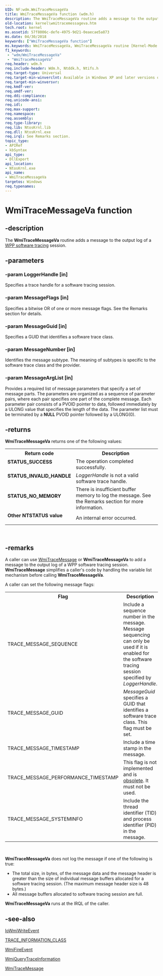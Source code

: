 ```yaml
---
UID: NF:wdm.WmiTraceMessageVa
title: WmiTraceMessageVa function (wdm.h)
description: The WmiTraceMessageVa routine adds a message to the output log of a WPP software tracing session.
old-location: kernel\wmitracemessageva.htm
tech.root: kernel
ms.assetid: 57f8006c-defe-4975-9d21-0eaecae5a873
ms.date: 04/30/2018
keywords: ["WmiTraceMessageVa function"]
ms.keywords: WmiTraceMessageVa, WmiTraceMessageVa routine [Kernel-Mode Driver Architecture], k902_c9c7dd80-d7a8-4b53-bcf1-f64c822e9e6d.xml, kernel.wmitracemessageva, wdm/WmiTraceMessageVa
f1_keywords:
 - "wdm/WmiTraceMessageVa"
 - "WmiTraceMessageVa"
req.header: wdm.h
req.include-header: Wdm.h, Ntddk.h, Ntifs.h
req.target-type: Universal
req.target-min-winverclnt: Available in Windows XP and later versions of Windows.
req.target-min-winversvr: 
req.kmdf-ver: 
req.umdf-ver: 
req.ddi-compliance: 
req.unicode-ansi: 
req.idl: 
req.max-support: 
req.namespace: 
req.assembly: 
req.type-library: 
req.lib: NtosKrnl.lib
req.dll: NtosKrnl.exe
req.irql: See Remarks section.
topic_type:
- APIRef
- kbSyntax
api_type:
- DllExport
api_location:
- NtosKrnl.exe
api_name:
- WmiTraceMessageVa
targetos: Windows
req.typenames: 
---
```


# WmiTraceMessageVa function


## -description


The <b>WmiTraceMessageVa</b> routine adds a message to the output log of a <a href="https://docs.microsoft.com/windows-hardware/drivers/devtest/wpp-software-tracing">WPP software tracing</a> session.


## -parameters




### -param LoggerHandle [in]

Specifies a trace handle for a software tracing session.


### -param MessageFlags [in]

Specifies a bitwise OR of one or more message flags. See the Remarks section for details.


### -param MessageGuid [in]

Specifies a GUID that identifies a software trace class.


### -param MessageNumber [in]

Identifies the message subtype. The meaning of subtypes is specific to the software trace class and the provider. 


### -param MessageArgList [in]

Provides a required list of message parameters that specify a set of message parts. The parameters are organized as a sequence of parameter pairs, where each pair specifies one part of the complete message. Each parameter pair consists of a PVOID pointer to data, followed immediately by a ULONG value that specifies the length of the data. The parameter list must be terminated by a <b>NULL</b> PVOID pointer followed by a ULONG(0). 


## -returns



<b>WmiTraceMessageVa</b> returns one of the following values:

<table>
<tr>
<th>Return code</th>
<th>Description</th>
</tr>
<tr>
<td width="40%">
<dl>
<dt><b>STATUS_SUCCESS</b></dt>
</dl>
</td>
<td width="60%">
The operation completed successfully.

</td>
</tr>
<tr>
<td width="40%">
<dl>
<dt><b>STATUS_INVALID_HANDLE</b></dt>
</dl>
</td>
<td width="60%">
<i>LoggerHandle</i> is not a valid software trace handle.

</td>
</tr>
<tr>
<td width="40%">
<dl>
<dt><b>STATUS_NO_MEMORY</b></dt>
</dl>
</td>
<td width="60%">
There is insufficient buffer memory to log the message. See the Remarks section for more information.

</td>
</tr>
<tr>
<td width="40%">
<dl>
<dt><b>Other NTSTATUS value</b></dt>
</dl>
</td>
<td width="60%">
An internal error occurred.

</td>
</tr>
</table>
 




## -remarks



A caller can use <a href="https://docs.microsoft.com/windows-hardware/drivers/ddi/wdm/nf-wdm-wmitracemessage">WmiTraceMessage</a> or <b>WmiTraceMessageVa</b> to add a message to the output log of a WPP software tracing session. <b>WmiTraceMessage</b> simplifies a caller's code by handling the variable list mechanism before calling <b>WmiTraceMessageVa</b>.

A caller can set the following message flags:

<table>
<tr>
<th>Flag</th>
<th>Description</th>
</tr>
<tr>
<td>
TRACE_MESSAGE_SEQUENCE

</td>
<td>
Include a sequence number in the message. Message sequencing can only be used if it is enabled for the software tracing session specified by <i>LoggerHandle</i>.

</td>
</tr>
<tr>
<td>
TRACE_MESSAGE_GUID

</td>
<td>
<i>MessageGuid</i> specifies a GUID that identifies a software trace class. This flag must be set.

</td>
</tr>
<tr>
<td>
TRACE_MESSAGE_TIMESTAMP

</td>
<td>
Include a time stamp in the message.

</td>
</tr>
<tr>
<td>
TRACE_MESSAGE_PERFORMANCE_TIMESTAMP

</td>
<td>
This flag is not implemented and is <u>obsolete</u>. It must not be used. 

</td>
</tr>
<tr>
<td>
TRACE_MESSAGE_SYSTEMINFO

</td>
<td>
Include the thread identifier (TID) and process identifier (PID) in the message.

</td>
</tr>
</table>
 

<b>WmiTraceMessageVa</b> does not log the message if one of the following is true:

<ul>
<li>
The total size, in bytes, of the message data and the message header is greater than the size of individual message buffers allocated for a software tracing session. (The maximum message header size is 48 bytes.)

</li>
<li>
All message buffers allocated to software tracing session are full. 

</li>
</ul>
<b>WmiTraceMessageVa</b> runs at the IRQL of the caller.




## -see-also




<a href="https://docs.microsoft.com/windows-hardware/drivers/ddi/wdm/nf-wdm-iowmiwriteevent">IoWmiWriteEvent</a>



<a href="https://docs.microsoft.com/windows-hardware/drivers/ddi/wdm/ne-wdm-_trace_information_class">TRACE_INFORMATION_CLASS</a>



<a href="https://docs.microsoft.com/windows-hardware/drivers/ddi/wmilib/nf-wmilib-wmifireevent">WmiFireEvent</a>



<a href="https://docs.microsoft.com/windows-hardware/drivers/ddi/wdm/nf-wdm-wmiquerytraceinformation">WmiQueryTraceInformation</a>



<a href="https://docs.microsoft.com/windows-hardware/drivers/ddi/wdm/nf-wdm-wmitracemessage">WmiTraceMessage</a>
 

 

